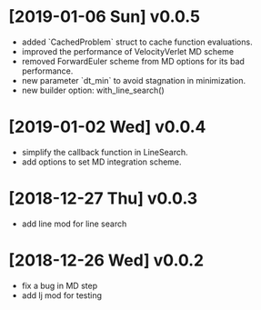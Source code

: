 
# <span class="timestamp-wrapper"><span class="timestamp">[2019-01-06 Sun] </span></span> v0.0.5

-   added \`CachedProblem\` struct to cache function evaluations.
-   improved the performance of VelocityVerlet MD scheme
-   removed ForwardEuler scheme from MD options for its bad performance.
-   new parameter \`dt\_min\` to avoid stagnation in minimization.
-   new builder option: with\_line\_search()


# <span class="timestamp-wrapper"><span class="timestamp">[2019-01-02 Wed] </span></span> v0.0.4

-   simplify the callback function in LineSearch.
-   add options to set MD integration scheme.


# <span class="timestamp-wrapper"><span class="timestamp">[2018-12-27 Thu] </span></span> v0.0.3

-   add line mod for line search


# <span class="timestamp-wrapper"><span class="timestamp">[2018-12-26 Wed] </span></span> v0.0.2

-   fix a bug in MD step
-   add lj mod for testing

